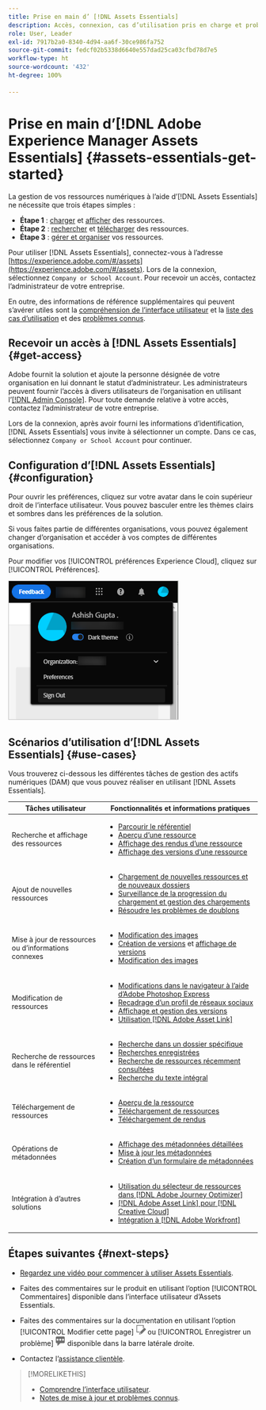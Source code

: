 ```yaml
---
title: Prise en main d’ [!DNL Assets Essentials]
description: Accès, connexion, cas d’utilisation pris en charge et problèmes connus dans [!DNL Assets Essentials].
role: User, Leader
exl-id: 7917b2a0-8340-4d94-aa6f-30ce986fa752
source-git-commit: fedcf02b5338d6640e557dad25ca03cfbd78d7e5
workflow-type: ht
source-wordcount: '432'
ht-degree: 100%

---
```


# Prise en main d’[!DNL Adobe Experience Manager Assets Essentials] {#assets-essentials-get-started}

<!-- TBD: Make links for these steps. -->

La gestion de vos ressources numériques à l’aide d’[!DNL Assets Essentials] ne nécessite que trois étapes simples :

* **Étape 1** : [charger](/help/using/add-delete.md) et [afficher](/help/using/navigate-view.md) des ressources.
* **Étape 2** : [rechercher](/help/using/search.md) et [télécharger](/help/using/manage-organize.md#download) des ressources.
* **Étape 3** : [gérer et organiser](/help/using/manage-organize.md) vos ressources.

Pour utiliser [!DNL Assets Essentials], connectez-vous à l’adresse [https://experience.adobe.com/#/assets](https://experience.adobe.com/#/assets). Lors de la connexion, sélectionnez `Company or School Account`. Pour recevoir un accès, contactez l’administrateur de votre entreprise.

En outre, des informations de référence supplémentaires qui peuvent s’avérer utiles sont la [compréhension de l’interface utilisateur](/help/using/navigate-view.md) et la [liste des cas d’utilisation](#use-cases) <!-- TBD: [supported file types](/help/using/supported-file-formats.md), --> et des [problèmes connus](/help/using/release-notes.md#known-issues).

## Recevoir un accès à [!DNL Assets Essentials] {#get-access}

Adobe fournit la solution et ajoute la personne désignée de votre organisation en lui donnant le statut d’administrateur. Les administrateurs peuvent fournir l’accès à divers utilisateurs de l’organisation en utilisant l’[[!DNL Admin Console]](https://helpx.adobe.com/fr/enterprise/using/admin-console.html). Pour toute demande relative à votre accès, contactez l’administrateur de votre entreprise.

Lors de la connexion, après avoir fourni les informations d’identification, [!DNL Assets Essentials] vous invite à sélectionner un compte. Dans ce cas, sélectionnez `Company or School Account` pour continuer.

## Configuration d’[!DNL Assets Essentials] {#configuration}

Pour ouvrir les préférences, cliquez sur votre avatar dans le coin supérieur droit de l’interface utilisateur. Vous pouvez basculer entre les thèmes clairs et sombres dans les préférences de la solution.

Si vous faites partie de différentes organisations, vous pouvez également changer d’organisation et accéder à vos comptes de différentes organisations.

Pour modifier vos [!UICONTROL préférences Experience Cloud], cliquez sur [!UICONTROL Préférences].

![Préférence pour changer de thème (sombre ou clair)](assets/theme-change.png)

## Scénarios d’utilisation d’[!DNL Assets Essentials]  {#use-cases}

Vous trouverez ci-dessous les différentes tâches de gestion des actifs numériques (DAM) que vous pouvez réaliser en utilisant [!DNL Assets Essentials].

| Tâches utilisateur | Fonctionnalités et informations pratiques |
|-----|------|
| Recherche et affichage des ressources | <ul> <li>[Parcourir le référentiel](/help/using/navigate-view.md#view-assets-and-details) </li> <li> [Aperçu d’une ressource](/help/using/navigate-view.md#preview-assets) <li> [Affichage des rendus d’une ressource](/help/using/add-delete.md#renditions) </li> <li>[Affichage des versions d’une ressource](/help/using/manage-organize.md#view-versions)</li></ul> |
| Ajout de nouvelles ressources | <ul> <li>[Chargement de nouvelles ressources et de nouveaux dossiers](/help/using/add-delete.md#add-assets)</li> <li>[Surveillance de la progression du chargement et gestion des chargements](/help/using/add-delete.md#upload-progress)</li> <li>[Résoudre les problèmes de doublons](/help/using/add-delete.md#resolve-upload-fails)</li> </ul> |
| Mise à jour de ressources ou d’informations connexes | <ul> <li>[Modification des images](/help/using/edit-images.md)</li> <li>[Création de versions](/help/using/manage-organize.md#create-versions) et [affichage de versions](/help/using/manage-organize.md#view-versions)</li> <li>[Modification des images](/help/using/edit-images.md)</li> </ul> |
| Modification de ressources | <ul> <li>[Modifications dans le navigateur à l’aide d’Adobe Photoshop Express](/help/using/edit-images.md)</li> <li>[Recadrage d’un profil de réseaux sociaux](/help/using/edit-images.md#crop-straighten-images)</li> <li>[Affichage et gestion des versions](/help/using/manage-organize.md#view-versions)</li> <li>[Utilisation [!DNL Adobe Asset Link]](/help/using/integration.md#integrations)</ul></ul> |
| Recherche de ressources dans le référentiel | <ul> <li>[Recherche dans un dossier spécifique](/help/using/search.md#refine-search-results)</li> <li>[Recherches enregistrées](/help/using/search.md#saved-search)</li> <li>[Recherche de ressources récemment consultées](/help/using/search.md)</li> <li>[Recherche du texte intégral](/help/using/search.md) |
| Téléchargement de ressources | <ul> <li> [Aperçu de la ressource](/help/using/navigate-view.md#preview-assets) </li> <li> [Téléchargement de ressources](/help/using/manage-organize.md#download) <li> [Téléchargement de rendus](/help/using/add-delete.md#renditions) </li></ul> |
| Opérations de métadonnées | <ul> <li>[Affichage des métadonnées détaillées](/help/using/metadata.md) </li> <li> [Mise à jour les métadonnées](/help/using/metadata.md#update-metadata)</li> <li> [Création d’un formulaire de métadonnées](/help/using/metadata.md#metadata-forms) </li> </ul> |
| Intégration à d’autres solutions | <ul> <li>[Utilisation du sélecteur de ressources dans  [!DNL Adobe Journey Optimizer]](/help/using/integration.md)</li> <li>[[!DNL Adobe Asset Link] pour [!DNL Creative Cloud]](/help/using/integration.md)</li> <li>[Intégration à [!DNL Adobe Workfront]](/help/using/integration.md)</li> </ul> |

## Étapes suivantes {#next-steps}

* [Regardez une vidéo pour commencer à utiliser Assets Essentials](https://experienceleague.adobe.com/docs/experience-manager-learn/assets-essentials/getting-started.html?lang=fr).

* Faites des commentaires sur le produit en utilisant l’option [!UICONTROL Commentaires] disponible dans l’interface utilisateur d’Assets Essentials.

* Faites des commentaires sur la documentation en utilisant l’option [!UICONTROL Modifier cette page] ![modifier la page](assets/do-not-localize/edit-page.png) ou [!UICONTROL Enregistrer un problème] ![créer un problème GitHub](assets/do-not-localize/github-issue.png) disponible dans la barre latérale droite.

* Contactez l’[assistance clientèle](https://experienceleague.adobe.com/?support-solution=General&amp;lang=fr#support).


<!--TBD: Merge the below rows in the table when the use cases are documented/available.

| How do I delete assets? | <ul> <li>[Delete assets](/help/using/manage-organize.md)</li> <li>Recover deleted assets</li> <li>Permanently delete assets</li> </ul> |
| How do I share assets or find shared assets? | <ul> <li>Shared by me</li> <li>Shared with me</li> <li>Share for comments and review</li> <li>Unshare assets</li> </ul> |
| How do I collaborate with others and get my assets reviewed | <ul> <li>Share for review</li> <li>Provide comments. Resolve and filter comments</li> <li>Annotations on images</li> <li>Assign tasks to specific users and prioritize</li> </ul> |

-->

<!-- 

## ![feedback icon](assets/do-not-localize/feedback-icon.png) Provide product feedback {#provide-feedback}

Adobe welcomes feedback about the solution. To provide feedback without even switching your working application, use the [!UICONTROL Feedback] option in the user interface. It also lets you attach files such as screenshots or video recording of an issue.

  ![feedback option in the interface](assets/feedback-panel.png)

To provide feedback for documentation, click [!UICONTROL Edit this page] ![edit the page](assets/do-not-localize/edit-page.png) or [!UICONTROL Log an issue] ![create a GitHub issue](assets/do-not-localize/github-issue.png) from the right sidebar. You can do one of the following: 

* Make the content updates and submit a GitHub pull request.
* Create an issue or ticket in GitHub. Retain the automatically populated article name when creating an issue.

-->

>[!MORELIKETHIS]
>
>* [Comprendre l’interface utilisateur](/help/using/navigate-view.md).
>* [Notes de mise à jour et problèmes connus](/help/using/release-notes.md).

<!-- TBD: 
>* [Supported file types](/help/using/supported-file-formats.md).
-->
